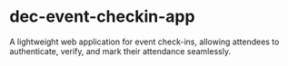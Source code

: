 # dec-event-checkin-app
A lightweight web application for event check-ins, allowing attendees to authenticate, verify, and mark their attendance seamlessly.

